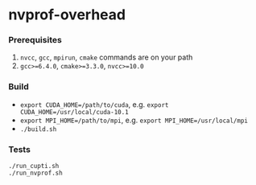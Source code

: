 # nvprof-overhead

### Prerequisites

1. `nvcc`, `gcc`, `mpirun`, `cmake` commands are on your path
2. `gcc>=6.4.0`, `cmake>=3.3.0`, `nvcc>=10.0`

### Build

- `export CUDA_HOME=/path/to/cuda`, e.g. `export CUDA_HOME=/usr/local/cuda-10.1`
- `export MPI_HOME=/path/to/mpi`, e.g. `export MPI_HOME=/usr/local/mpi`
- `./build.sh`


### Tests

    ./run_cupti.sh
    ./run_nvprof.sh
